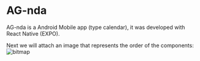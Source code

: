 # AG-nda 
AG-nda is a Android Mobile app (type calendar), it was developed with React Native (EXPO).


Next we will attach an image that represents the order of the components:
![bitmap](https://user-images.githubusercontent.com/93448122/234439807-907695ad-4615-4118-afa7-cc3abb64abb8.png)

